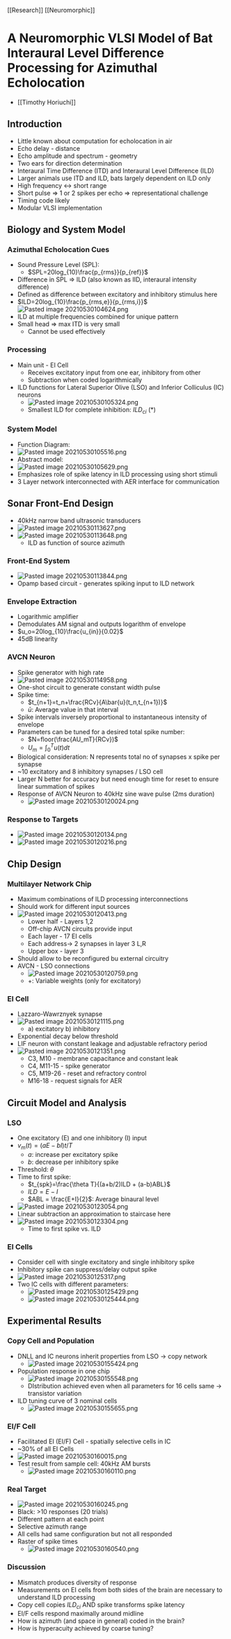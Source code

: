 [[Research]] [[Neuromorphic]]
# A Neuromorphic VLSI Model of Bat Interaural Level Difference Processing for Azimuthal Echolocation
- [[Timothy Horiuchi]]

## Introduction
- Little known about computation for echolocation in air
- Echo delay - distance
- Echo amplitude and spectrum - geometry
- Two ears for direction determination
- Interaural Time Difference (ITD) and Interaural Level Difference (ILD)
- Larger animals use ITD and ILD, bats largely dependent on ILD only
- High frequency <-> short range
- Short pulse => 1 or 2 spikes per echo => representational challenge
- Timing code likely
- Modular VLSI implementation

## Biology and System Model
### Azimuthal Echolocation Cues
- Sound Pressure Level (SPL):
	- $SPL=20log_{10}\frac{p_{rms}}{p_{ref}}$
- Difference in SPL => ILD (also known as IID, interaural intensity difference)
- Defined as difference between excitatory and inhibitory stimulus here
-  $ILD=20log_{10}\frac{p_{rms,e}}{p_{rms,i}}$
![Pasted image 20210530104624.png](Pasted%20image%2020210530104624.png)
- ILD at multiple frequencies combined for unique pattern
- Small head => max ITD is very small
	- Cannot be used effectively

### Processing
- Main unit - EI Cell
	- Receives excitatory input from one ear, inhibitory from other
	- Subtraction when coded logarithmically
- ILD functions for Lateral Superior Olive (LSO) and Inferior Colliculus (IC) neurons
	- ![Pasted image 20210530105324.png](Pasted%20image%2020210530105324.png)
	- Smallest ILD for complete inhibition: $ILD_{ci}$ (*)

### System Model
- Function Diagram:
- ![Pasted image 20210530105516.png](Pasted%20image%2020210530105516.png)
- Abstract model:
- ![Pasted image 20210530105629.png](Pasted%20image%2020210530105629.png)
- Emphasizes role of spike latency in ILD processing using short stimuli
- 3 Layer network interconnected with AER interface for communication

## Sonar Front-End Design
- 40kHz narrow band ultrasonic transducers
- ![Pasted image 20210530113627.png](Pasted%20image%2020210530113627.png)
- ![Pasted image 20210530113648.png](Pasted%20image%2020210530113648.png)
	- ILD as function of source azimuth

### Front-End System
- ![Pasted image 20210530113844.png](Pasted%20image%2020210530113844.png)
- Opamp based circuit - generates spiking input to ILD network

### Envelope Extraction
- Logarithmic amplifier
- Demodulates AM signal and outputs logarithm of envelope
-  $u_o=20log_{10}\frac{u_{in}}{0.02}$
-  45dB linearity

### AVCN Neuron
- Spike generator with high rate
- ![Pasted image 20210530114958.png](Pasted%20image%2020210530114958.png)
- One-shot circuit to generate constant width pulse
- Spike time:
	- $t_{n+1}=t_n+\frac{RCv}{A\bar{u}(t_n,t_{n+1})}$
	- $\bar{u}$: Average value in that interval
- Spike intervals inversely proportional to instantaneous intensity of envelope
- Parameters can be tuned for a desired total spike number:
	- $N=floor(\frac{AU_mT}{RCv})$
	- $U_m=\int_0^Tu(t)dt$
- Biological consideration: N represents total no of synapses x spike per synapse
- ~10 excitatory and 8 inhibitory synapses / LSO cell
- Larger N better for accuracy but need enough time for reset to ensure linear summation of spikes
- Response of AVCN Neuron to 40kHz sine wave pulse (2ms duration)
	- ![Pasted image 20210530120024.png](Pasted%20image%2020210530120024.png)

### Response to Targets
- ![Pasted image 20210530120134.png](Pasted%20image%2020210530120134.png)
- ![Pasted image 20210530120216.png](Pasted%20image%2020210530120216.png)

## Chip Design
### Multilayer Network Chip
- Maximum combinations of ILD processing interconnections
- Should work for different input sources
- ![Pasted image 20210530120413.png](Pasted%20image%2020210530120413.png)
	- Lower half - Layers 1,2
	- Off-chip AVCN circuits provide input 
	- Each  layer - 17 EI cells
	- Each address-> 2 synapses in layer 3 L,R
	- Upper box - layer 3
- Should allow to be reconfigured bu external circuitry
- AVCN - LSO connections
	- ![Pasted image 20210530120759.png](Pasted%20image%2020210530120759.png)
	- +: Variable weights (only for excitatory)

### EI Cell
- Lazzaro-Wawrznyek synapse
- ![Pasted image 20210530121115.png](Pasted%20image%2020210530121115.png)
	- a) excitatory b) inhibitory
- Exponential decay below threshold
- LIF neuron with constant leakage and adjustable refractory period
- ![Pasted image 20210530121351.png](Pasted%20image%2020210530121351.png)
	- C3, M10 - membrane capacitance and constant leak
	- C4, M11-15 - spike generator
	- C5, M19-26 - reset and refractory control
	- M16-18 - request signals for AER

##  Circuit Model and Analysis
### LSO
- One excitatory (E) and one inhibitory (I) input
- $v_m(t)=(aE-bI)t/T$
	- $a$: increase per excitatory spike
	- $b$: decrease per inhibitory spike
- Threshold: $\theta$
- Time to first spike:
	- $t_{spk}=\frac{\theta T}{(a+b/2)ILD + (a-b)ABL}$
	- $ILD = E-I$
	- $ABL = \frac{E+I}{2}$: Average binaural level
- ![Pasted image 20210530123054.png](Pasted%20image%2020210530123054.png)
- Linear subtraction an approximation to staircase here
- ![Pasted image 20210530123304.png](Pasted%20image%2020210530123304.png)
	- Time to first spike vs. ILD
### EI Cells
- Consider cell with single excitatory and single inhibitory spike
- Inhibitory spike can suppress/delay output spike
- ![Pasted image 20210530125317.png](Pasted%20image%2020210530125317.png)
- Two IC cells with different parameters:
	- ![Pasted image 20210530125429.png](Pasted%20image%2020210530125429.png)
	- ![Pasted image 20210530125444.png](Pasted%20image%2020210530125444.png)

## Experimental Results
### Copy Cell and Population
- DNLL and IC neurons inherit properties from LSO -> copy network
	- ![Pasted image 20210530155424.png](Pasted%20image%2020210530155424.png)
- Population response in one chip
	- ![Pasted image 20210530155548.png](Pasted%20image%2020210530155548.png)
	- DIstribution achieved even when all parameters for 16 cells same -> transistor variation
- ILD tuning curve of 3 nominal cells
	- ![Pasted image 20210530155655.png](Pasted%20image%2020210530155655.png)

### EI/F Cell
- Facilitated EI (EI/F) Cell - spatially selective cells in IC
- ~30% of all EI Cells
- ![Pasted image 20210530160015.png](Pasted%20image%2020210530160015.png)
- Test result from sample cell: 40kHz AM bursts
	- ![Pasted image 20210530160110.png](Pasted%20image%2020210530160110.png)

### Real Target
- ![Pasted image 20210530160245.png](Pasted%20image%2020210530160245.png)
- Black: >10 responses (20 trials)
- Different pattern at each point
- Selective azimuth range
- All cells had same configuration but not all responded
- Raster of spike times
	- ![Pasted image 20210530160540.png](Pasted%20image%2020210530160540.png)

### Discussion
- Mismatch produces diversity of response
- Measurements on EI cells from both sides of the brain are necessary to understand ILD processing
- Copy cell copies $ILD_{ci}$ AND spike transforms spike latency 
- EI/F cells respond  maximally around midline
- How is azimuth (and space in general) coded in the brain?
- How is hyperacuity achieved by coarse tuning?